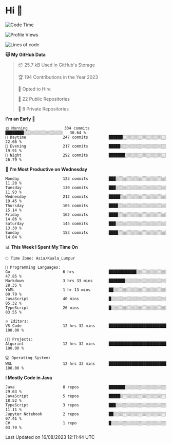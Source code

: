 <h1>Hi 👋</h1>

<!--START_SECTION:waka-->
![Code Time](http://img.shields.io/badge/Code%20Time-332%20hrs%2053%20mins-blue)

![Profile Views](http://img.shields.io/badge/Profile%20Views-1-blue)

![Lines of code](https://img.shields.io/badge/From%20Hello%20World%20I%27ve%20Written-1.1%20million%20lines%20of%20code-blue)

**🐱 My GitHub Data** 

> 📦 25.7 kB Used in GitHub's Storage 
 > 
> 🏆 194 Contributions in the Year 2023
 > 
> 💼 Opted to Hire
 > 
> 📜 22 Public Repositories 
 > 
> 🔑 8 Private Repositories 
 > 
**I'm an Early 🐤** 

```text
🌞 Morning                334 commits         ████████░░░░░░░░░░░░░░░░░   30.64 % 
🌆 Daytime                247 commits         ██████░░░░░░░░░░░░░░░░░░░   22.66 % 
🌃 Evening                217 commits         █████░░░░░░░░░░░░░░░░░░░░   19.91 % 
🌙 Night                  292 commits         ███████░░░░░░░░░░░░░░░░░░   26.79 % 
```
📅 **I'm Most Productive on Wednesday** 

```text
Monday                   123 commits         ███░░░░░░░░░░░░░░░░░░░░░░   11.28 % 
Tuesday                  130 commits         ███░░░░░░░░░░░░░░░░░░░░░░   11.93 % 
Wednesday                212 commits         █████░░░░░░░░░░░░░░░░░░░░   19.45 % 
Thursday                 165 commits         ████░░░░░░░░░░░░░░░░░░░░░   15.14 % 
Friday                   162 commits         ████░░░░░░░░░░░░░░░░░░░░░   14.86 % 
Saturday                 145 commits         ███░░░░░░░░░░░░░░░░░░░░░░   13.30 % 
Sunday                   153 commits         ████░░░░░░░░░░░░░░░░░░░░░   14.04 % 
```


📊 **This Week I Spent My Time On** 

```text
🕑︎ Time Zone: Asia/Kuala_Lumpur

💬 Programming Languages: 
Go                       6 hrs               ████████████░░░░░░░░░░░░░   47.85 % 
Markdown                 3 hrs 33 mins       ███████░░░░░░░░░░░░░░░░░░   28.35 % 
YAML                     1 hr 13 mins        ██░░░░░░░░░░░░░░░░░░░░░░░   09.79 % 
JavaScript               40 mins             █░░░░░░░░░░░░░░░░░░░░░░░░   05.32 % 
TypeScript               26 mins             █░░░░░░░░░░░░░░░░░░░░░░░░   03.55 % 

🔥 Editors: 
VS Code                  12 hrs 32 mins      █████████████████████████   100.00 % 

🐱‍💻 Projects: 
Algorint                 12 hrs 32 mins      █████████████████████████   100.00 % 

💻 Operating System: 
WSL                      12 hrs 32 mins      █████████████████████████   100.00 % 
```

**I Mostly Code in Java** 

```text
Java                     8 repos             ███████░░░░░░░░░░░░░░░░░░   29.63 % 
JavaScript               5 repos             █████░░░░░░░░░░░░░░░░░░░░   18.52 % 
TypeScript               3 repos             ███░░░░░░░░░░░░░░░░░░░░░░   11.11 % 
Jupyter Notebook         2 repos             ██░░░░░░░░░░░░░░░░░░░░░░░   07.41 % 
C#                       1 repo              █░░░░░░░░░░░░░░░░░░░░░░░░   03.70 % 
```




 Last Updated on 16/08/2023 12:11:44 UTC
<!--END_SECTION:waka-->
